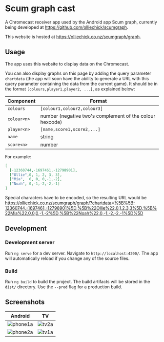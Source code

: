 # Scum graph cast

A Chromecast receiver app used by the Android app Scum graph, currently being developed at https://github.com/olliechick/scumgraph.

This website is hosted at https://olliechick.co.nz/scumgraph/graph.

## Usage

The app uses this website to display data on the Chromecast.

You can also display graphs on this page by adding the query parameter `chartdata` (the app will soon have the ability to generate a URL with this query parameter containing the data from the current game). It should be in the format `[colours,player1,player2, ...]`, as explained below:

| Component | Format |
| ---- | ------ |
| `colours` | `[colour1,colour2,colour3]`
| `colour<n>` | number (negative two's complement of the colour hexcode)
| `player<n>` | `[name,score1,score2,...]`
| `name` | string
| `score<n>` | number

For example:
```json
[
  [-12360744,-1697461,-12798901],
  ["Ollie",0, 1, 2, 3, 3],
  ["Mia",  0, 0, 0,-1,-2],
  ["Noah", 0,-1,-2,-2,-1]
]
```
Special characters have to be encoded, so the resulting URL would be https://olliechick.co.nz/scumgraph/graph/?chartdata=%5B%5B-12360744,-1697461,-12798901%5D,%5B%22Ollie%22,0,1,2,3,3%5D,%5B%22Mia%22,0,0,0,-1,-2%5D,%5B%22Noah%22,0,-1,-2,-2,-1%5D%5D

## Development

### Development server

Run `ng serve` for a dev server. Navigate to `http://localhost:4200/`. The app will automatically reload if you change any of the source files.

### Build

Run `ng build` to build the project. The build artifacts will be stored in the `dist/` directory. Use the `--prod` flag for a production build.

## Screenshots

| Android | TV |
|----|---|
| ![phone1a](https://user-images.githubusercontent.com/6047072/84731266-70edd980-afec-11ea-88fd-de2fefce372e.png) | ![tv2a](https://user-images.githubusercontent.com/6047072/84731119-f9b84580-afeb-11ea-8951-81f0d4b2f13d.png) |
| ![phone2a](https://user-images.githubusercontent.com/6047072/84731264-6fbcac80-afec-11ea-9ee3-91b5f27756d8.png) | ![tv1a](https://user-images.githubusercontent.com/6047072/84731121-fa50dc00-afeb-11ea-873e-8ca3394b997a.png) |
